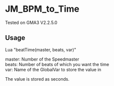 # JM_BPM_to_Time
Tested on GMA3 V2.2.5.0
## Usage
Lua "beatTime(master, beats, var)"
	
master: Number of the Speedmaster <br>
beats: Number of beats of which you want the time <br>
var: Name of the GlobalVar to store the value in <br>
	
The value is stored as seconds.
